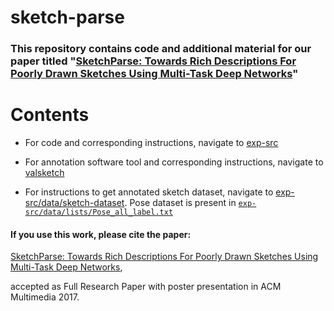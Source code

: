 # sketch-parse

### This repository contains code and additional material for our paper titled "[SketchParse: Towards Rich Descriptions For Poorly Drawn Sketches Using Multi-Task Deep Networks](https://drive.google.com/file/d/0BxhUwxvLPO7TeHlrVGYzUFE5VFU/view?usp=sharing)"

# Contents
* For code and corresponding instructions, navigate to [exp-src](https://github.com/val-iisc/sketch-parse/tree/master/exp-src)

* For annotation software tool and corresponding instructions, navigate to [valsketch](https://github.com/val-iisc/sketch-parse/tree/master/valsketch)

* For instructions to get annotated sketch dataset, navigate to [exp-src/data/sketch-dataset](https://github.com/val-iisc/sketch-parse/tree/master/exp-src/data/sketch-dataset). Pose dataset is present in [`exp-src/data/lists/Pose_all_label.txt`](https://github.com/val-iisc/sketch-parse/blob/master/exp-src/data/lists/Pose_all_label.txt)



#### If you use this work, please cite the paper:

[SketchParse: Towards Rich Descriptions For Poorly Drawn Sketches Using Multi-Task Deep Networks](https://drive.google.com/file/d/0BxhUwxvLPO7TeHlrVGYzUFE5VFU/view?usp=sharing), 

accepted as Full Research Paper with poster presentation in ACM Multimedia 2017.
